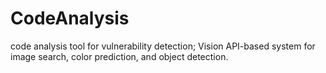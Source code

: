 # CodeAnalysis
code analysis tool for vulnerability detection; Vision API-based system for image search, color prediction, and object detection.
